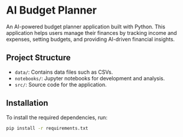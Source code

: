 # AI Budget Planner

An AI-powered budget planner application built with Python. This application helps users manage their finances by tracking income and expenses, setting budgets, and providing AI-driven financial insights.

## Project Structure

- `data/`: Contains data files such as CSVs.
- `notebooks/`: Jupyter notebooks for development and analysis.
- `src/`: Source code for the application.

## Installation

To install the required dependencies, run:
```sh
pip install -r requirements.txt
